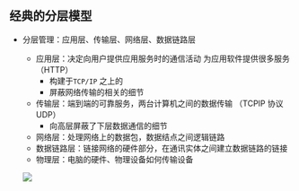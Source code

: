 ## 经典的分层模型

- 分层管理：应用层、传输层、网络层、数据链路层

  - 应用层：决定向用户提供应用服务时的通信活动 为应用软件提供很多服务 （HTTP）
    - 构建于`TCP/IP` 之上的
    - 屏蔽网络传输的相关的细节
  - 传输层：端到端的可靠服务，两台计算机之间的数据传输 （TCPIP 协议 UDP）
    - 向高层屏蔽了下层数据通信的细节
  - 网络层：处理网络上的数据包，数据结点之间逻辑链路
  - 数据链路层：链接网络的硬件部分，在通讯实体之间建立数据链路的链接
  - 物理层：电脑的硬件、物理设备如何传输设备

  ![](https://cdn.jsdelivr.net/gh/yayxs/Pics/dontKownJS/Snipaste_2020-11-29_12-51-54.png)
